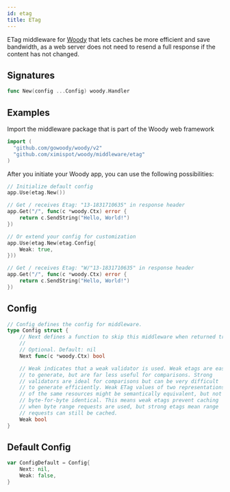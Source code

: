 ```yaml
---
id: etag
title: ETag
---
```


ETag middleware for [Woody](https://github.com/gowoody/woody) that lets caches be more efficient and save bandwidth, as a web server does not need to resend a full response if the content has not changed.

## Signatures

```go
func New(config ...Config) woody.Handler
```

## Examples

Import the middleware package that is part of the Woody web framework

```go
import (
  "github.com/gowoody/woody/v2"
  "github.com/ximispot/woody/middleware/etag"
)
```

After you initiate your Woody app, you can use the following possibilities:

```go
// Initialize default config
app.Use(etag.New())

// Get / receives Etag: "13-1831710635" in response header
app.Get("/", func(c *woody.Ctx) error {
    return c.SendString("Hello, World!")
})

// Or extend your config for customization
app.Use(etag.New(etag.Config{
    Weak: true,
}))

// Get / receives Etag: "W/"13-1831710635" in response header
app.Get("/", func(c *woody.Ctx) error {
    return c.SendString("Hello, World!")
})
```

## Config

```go
// Config defines the config for middleware.
type Config struct {
    // Next defines a function to skip this middleware when returned true.
    //
    // Optional. Default: nil
    Next func(c *woody.Ctx) bool

    // Weak indicates that a weak validator is used. Weak etags are easy
    // to generate, but are far less useful for comparisons. Strong
    // validators are ideal for comparisons but can be very difficult
    // to generate efficiently. Weak ETag values of two representations
    // of the same resources might be semantically equivalent, but not
    // byte-for-byte identical. This means weak etags prevent caching
    // when byte range requests are used, but strong etags mean range
    // requests can still be cached.
    Weak bool
}
```

## Default Config

```go
var ConfigDefault = Config{
    Next: nil,
    Weak: false,
}
```
